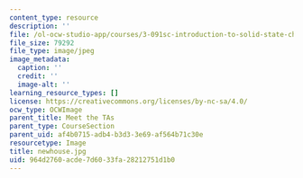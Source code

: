 ```yaml
---
content_type: resource
description: ''
file: /ol-ocw-studio-app/courses/3-091sc-introduction-to-solid-state-chemistry-fall-2010/964d2760acde7d6033fa28212751d1b0_newhouse.jpg
file_size: 79292
file_type: image/jpeg
image_metadata:
  caption: ''
  credit: ''
  image-alt: ''
learning_resource_types: []
license: https://creativecommons.org/licenses/by-nc-sa/4.0/
ocw_type: OCWImage
parent_title: Meet the TAs
parent_type: CourseSection
parent_uid: af4b0715-adb4-b3d3-3e69-af564b71c30e
resourcetype: Image
title: newhouse.jpg
uid: 964d2760-acde-7d60-33fa-28212751d1b0
---
```

